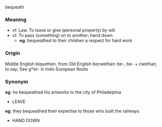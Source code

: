 bequeath
### Meaning
+ _vt_: Law. To leave or give (personal property) by will
+ _vt_: To pass (something) on to another; hand down
	+ __eg__: bequeathed to their children a respect for hard work

### Origin

Middle English biquethen, from Old English becwethan: be-, be- + cwethan, to say; See gʷet- in Indo-European Roots

### Synonym

__eg__: he bequeathed his artworks to the city of Philadelphia

+ LEAVE

__eg__: they bequeathed their expertise to those who built the railways

+ HAND DOWN


